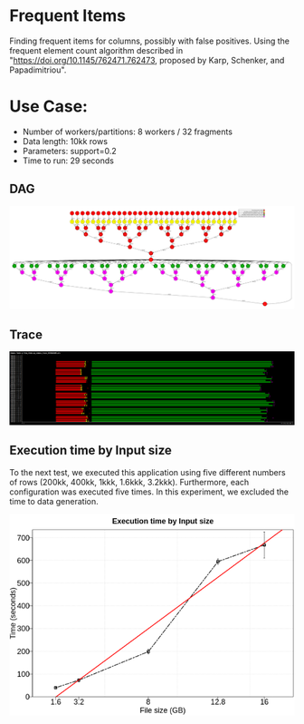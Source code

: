 # Frequent Items

Finding frequent items for columns, possibly with false positives. Using the frequent element count algorithm described in "https://doi.org/10.1145/762471.762473, proposed by Karp, Schenker, and Papadimitriou".


# Use Case:

 - Number of workers/partitions: 8 workers / 32 fragments
 - Data length: 10kk rows
 - Parameters: support=0.2
 - Time to run: 29 seconds


## DAG

![dag](./dag.png)


## Trace

![trace](./trace.png)


## Execution time by Input size

To the next test, we executed this application using five different numbers of rows (200kk, 400kk, 1kkk, 1.6kkk, 3.2kkk). Furthermore, each configuration was executed five times. In this experiment, we excluded the time to data generation. 

![time_per_size](./time_per_size.png)

